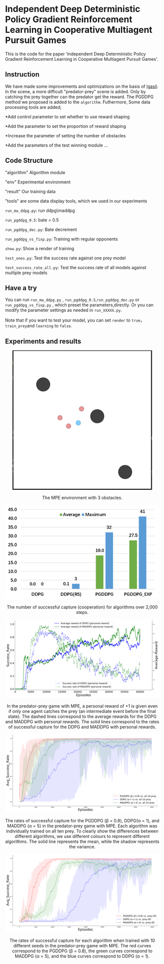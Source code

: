 # Independent Deep Deterministic Policy Gradient Reinforcement Learning in Cooperative Multiagent Pursuit Games

This is the code for the paper 'Independent Deep Deterministic Policy Gradient Reinforcement Learning in Cooperative Multiagent Pursuit Games'.

## Instruction 

We have made some improvements and optimizations on the basis of [Igasil](https://raw.githubusercontent.com/tjuHaoXiaotian/GASIL).
In the scene, a more difficult "predator-prey" scene is added. Only by catching the prey together can the predator get the reward.
The PGDDPG method we proposed is added to the `algorithm`. Futhermore, Some data processing tools are added;

*Add control parameter to set whether to use reward shaping

*Add the parameter to set the proportion of reward shaping

*Increase the parameter of setting the number of obstacles

*Add the parameters of the test winning module
...

## Code Structure

"algorithm" Algorithm module

"env" Experimental environment

"result" Our training data

"tools" are some data display tools, which we used in our experiments

`run_ma_ddpg.py`: run ddpg\maddpg

`run_pgddpg_0.5`: bate = 0.5

`run_pgddpg_dec.py`: Bate decrement

`run_pgddpg_vs_fixp.py`: Training with regular opponents

`show.py`: Show a render of training

`test_ones.py`: Test the success rate against one prey model

`test_success_rate_all.py`: Test the success rate of all models against multiple prey models

## Have a try

You can run `run_ma_ddpg.py` , `run_pgddpg_0.5`,`run_pgddpg_dec.py` or `run_pgddpg_vs_fixp.py` , which preset the parameters,directly. Or you can modify the parameter settings as needed in `run_XXXXX.py`.

Note that if you want to test your model, you can set `render` to `true`， `train_prey`and `learning` to `false`.

## Experiments and results
<center>

![img](./img/MPE_environment.png)

The MPE environment with 3 obstacles.

![img](./img/successful_capture.png)

The number of successful capture (cooperation) for algorithms over 2,000 steps.

</center>

![image](./img/easy_reward_all.png)
<center>In the predator-prey game with MPE,
a personal reward of +1 is given even if only one agent catches the prey (an intermediate event before the final state). The dashed lines correspond to the average rewards for the DDPG and MADDPG with personal rewards. The solid lines correspond to the
rates of successful capture for the DDPG and MADDPG with personal rewards.</center>

![image](./img/all_preys.svg)
<center>The rates of successful capture for the PGDDPG (β = 0.8), DDPG(α = 1), and MADDPG (α = 5) in the predator-prey game with MPE. Each algorithm was individually trained on all ten prey. To clearly show the differences between different algorithms, we use different colours to represent different algorithms. The solid
line represents the mean, while the shadow represents the variance.</center>

![image](./img/seed_adv_std.svg)
<center>The rates of successful capture for each algorithm when trained with 10 different seeds in the predator-prey game with MPE. The red curves correspond to the PGDDPG (β = 0.8), the green curves correspond to MADDPG (α = 5), and the blue curves correspond to DDPG (α = 1).</center>
 
